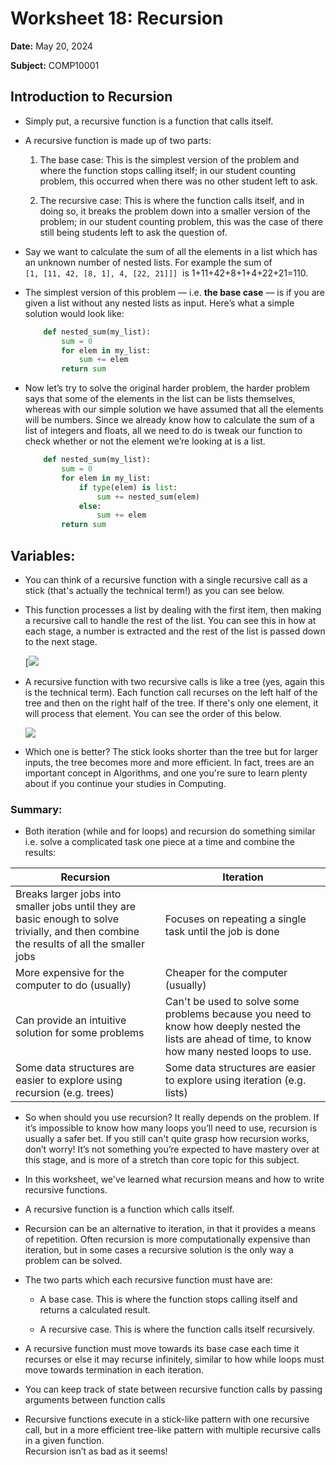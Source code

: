 Worksheet 18: Recursion
=======================

**Date:** May 20, 2024

**Subject:** COMP10001


Introduction to Recursion
-------------------------

*   Simply put, a recursive function is a function that calls itself.

*   A recursive function is made up of two parts:
    
    1.  The base case: This is the simplest version of the problem and where the function stops calling itself; in our student counting problem, this occurred when there was no other student left to ask.
    
    2.  The recursive case: This is where the function calls itself, and in doing so, it breaks the problem down into a smaller version of the problem; in our student counting problem, this was the case of there still being students left to ask the question of.

*   Say we want to calculate the sum of all the elements in a list which has an unknown number of nested lists. For example the sum of  `[1, [11, 42, [8, 1], 4, [22, 21]]]`  is 1+11+42+8+1+4+22+21=110.

*   The simplest version of this problem — i.e. **the base case** — is if you are given a list without any nested lists as input. Here’s what a simple solution would look like:
    ```python
        def nested_sum(my_list):
            sum = 0
            for elem in my_list:
                sum += elem
            return sum
    ```
        
    

*   Now let’s try to solve the original harder problem, the harder problem says that some of the elements in the list can be lists themselves, whereas with our simple solution we have assumed that all the elements will be numbers. Since we already know how to calculate the sum of a list of integers and floats, all we need to do is tweak our function to check whether or not the element we’re looking at is a list.
    ```python
        def nested_sum(my_list):
            sum = 0
            for elem in my_list:
                if type(elem) is list:
                    sum += nested_sum(elem)
                else:
                    sum += elem
            return sum
    ```

**Variables:**
--------------

*   You can think of a recursive function with a single recursive call as a stick (that's actually the technical term!) as you can see below.

*   This function processes a list by dealing with the first item, then making a recursive call to handle the rest of the list. You can see this in how at each stage, a number is extracted and the rest of the list is passed down to the next stage.
    
    [![]((https://file.notion.so/f/f/2a465c33-90bb-4d3f-af43-a6c939ce00ae/870a227a-a30a-4be7-853a-9c83c96dd1d1/Untitled.png?id=cc7dd8fc-7ba5-483e-9b01-db11a0676844&table=block&spaceId=2a465c33-90bb-4d3f-af43-a6c939ce00ae&expirationTimestamp=1718496000000&signature=FQWWbU5TXvRXFnIYKykEkv4I0wOEouVhYuf-e_-u7P8&downloadName=Untitled.png))
    

*   A recursive function with two recursive calls is like a tree (yes, again this is the technical term). Each function call recurses on the left half of the tree and then on the right half of the tree. If there's only one element, it will process that element. You can see the order of this below.
    
    ![](https://www.cs.toronto.edu/~david/course-notes/csc110-111/18-sorting/images/fig-mergesort-recursion-tree-inputs.png)
    

*   Which one is better? The stick looks shorter than the tree but for larger inputs, the tree becomes more and more efficient. In fact, trees are an important concept in Algorithms, and one you're sure to learn plenty about if you continue your studies in Computing.

### Summary:

*   Both iteration (while and for loops) and recursion do something similar i.e. solve a complicated task one piece at a time and combine the results:

|**Recursion**|**Iteration**|
|-------------|-------------|
|Breaks larger jobs into smaller jobs until they are basic enough to solve trivially, and then combine the results of all the smaller jobs|Focuses on repeating a single task until the job is done|
|More expensive for the computer to do (usually)|Cheaper for the computer (usually)|
|Can provide an intuitive solution for some problems|Can't be used to solve some problems because you need to know how deeply nested the lists are ahead of time, to know how many nested loops to use.|
|Some data structures are easier to explore using recursion (e.g. trees)|Some data structures are easier to explore using iteration (e.g. lists)|

*   So when should you use recursion? It really depends on the problem. If it’s impossible to know how many loops you’ll need to use, recursion is usually a safer bet. If you still can't quite grasp how recursion works, don’t worry! It’s not something you’re expected to have mastery over at this stage, and is more of a stretch than core topic for this subject.

*   In this worksheet, we've learned what recursion means and how to write recursive functions.

*   A recursive function is a function which calls itself.

*   Recursion can be an alternative to iteration, in that it provides a means of repetition. Often recursion is more computationally expensive than iteration, but in some cases a recursive solution is the only way a problem can be solved.

*   The two parts which each recursive function must have are:
    
    *   A base case. This is where the function stops calling itself and returns a calculated result.
    
    *   A recursive case. This is where the function calls itself recursively.

*   A recursive function must move towards its base case each time it recurses or else it may recurse infinitely, similar to how while loops must move towards termination in each iteration.

*   You can keep track of state between recursive function calls by passing arguments between function calls

*   Recursive functions execute in a stick-like pattern with one recursive call, but in a more efficient tree-like pattern with multiple recursive calls in a given function.  
    Recursion isn’t as bad as it seems!
